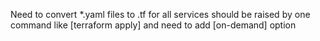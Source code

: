 Need to convert *.yaml files to .tf for all services should be raised by one command like [terraform apply] and need to add [on-demand] option